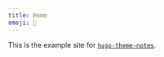 ```yaml
---
title: Home
emoji: 📇
---
```


This is the example site for [`hugo-theme-notes`](https://github.com/RealOrangeOne/hugo-theme-notes).
